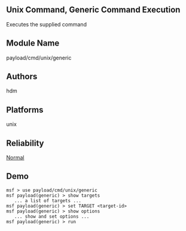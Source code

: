## Unix Command, Generic Command Execution

Executes the supplied command


## Module Name
payload/cmd/unix/generic

## Authors
hdm





## Platforms
unix

## Reliability
[Normal](https://github.com/rapid7/metasploit-framework/wiki/Exploit-Ranking)

## Demo

```
msf > use payload/cmd/unix/generic
msf payload(generic) > show targets
   ... a list of targets ...
msf payload(generic) > set TARGET <target-id>
msf payload(generic) > show options
   ... show and set options ...
msf payload(generic) > run
```
    
    